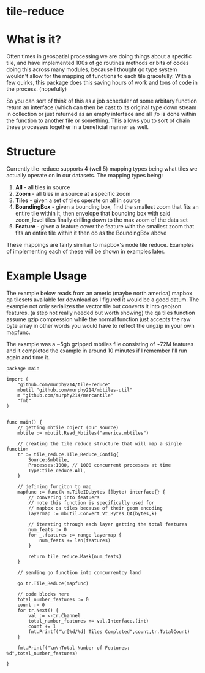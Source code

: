 # tile-reduce

# What is it?

Often times in geospatial processing we are doing things about a specific tile, and have implemented 100s of go routines methods or bits of codes doing this across many modules, because I thought go type system wouldn't allow for the mapping of functions to each tile gracefully. With a few quirks, this package does this saving hours of work and tons of code in the process. (hopefully)

So you can sort of think of this as a job scheduler of some arbitary function return an interface (which can then be cast to its original type down stream in collection or just returned as an empty interface and all i/o is done within the function to another file or something. This allows you to sort of chain these processes together in a beneficial manner as well. 

# Structure 

Currently tile-reduce supports 4 (well 5) mapping types being what tiles we actually operate on in our datasets. The mapping types being: 

1. **All** - all tiles in source
2. **Zoom** - all tiles in a source at a specific zoom
3. **Tiles** - given a set of tiles operate on all in source
4. **BoundingBox** - given a bounding box, find the smallest zoom that fits an entire tile within it, then envelope that bounding box with said zoom_level tiles finally drilling down to the max zoom of the data set 
5. **Feature** - given a feature cover the feature with the smallest zoom that fits an entire tile within it then do as the BoundingBox above

These mappings are fairly similiar to mapbox's node tile reduce. Examples of implementing each of these will be shown in examples later. 

# Example Usage

The example below reads from an americ (maybe north america) mapbox qa tilesets available for download as I figured it would be a good datum. The example not only serializes the vector tile but converts it into geojson features. (a step not really needed but worth showing) the qa tiles function assume gzip compression while the normal function just accepts the raw byte array in other words you would have to reflect the ungzip in your own mapfunc. 

The example was a ~5gb gzipped mbtiles file consisting of ~72M features and it completed the example in around 10 minutes if I remember I'll run again and time it.


```golang 
package main

import (
	"github.com/murphy214/tile-reduce"
	mbutil "github.com/murphy214/mbtiles-util"
	m "github.com/murphy214/mercantile"
	"fmt"
)


func main() {
	// getting mbtile object (our source)
	mbtile := mbutil.Read_Mbtiles("america.mbtiles")

	// creating the tile reduce structure that will map a single function
	tr := tile_reduce.Tile_Reduce_Config{
		Source:&mbtile,
		Processes:1000, // 1000 concurrent processes at time 
		Type:tile_reduce.All,
	}

	// defining funciton to map
	mapfunc := func(k m.TileID,bytes []byte) interface{} {
		// convering into featuers
		// note this function is specifically used for
		// mapbox qa tiles because of their geom encoding
		layermap := mbutil.Convert_Vt_Bytes_QA(bytes,k) 

		// iterating through each layer getting the total features
		num_feats := 0
		for _,features := range layermap {
			num_feats += len(features)
		}
		
		return tile_reduce.Mask(num_feats)
	}
	
	// sending go function into concurrentcy land

	go tr.Tile_Reduce(mapfunc)
	
	// code blocks here
	total_number_features := 0
	count := 0
	for tr.Next() {
		val := <-tr.Channel
		total_number_features += val.Interface.(int)
		count += 1
		fmt.Printf("\r[%d/%d] Tiles Completed",count,tr.TotalCount)
	}

	fmt.Printf("\n\nTotal Number of Features: %d",total_number_features)

}
```

